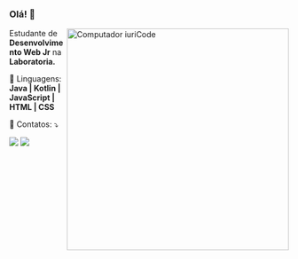 ### Olá! 👋

<img src="https://raw.githubusercontent.com/MicaelliMedeiros/micaellimedeiros/master/image/computer-illustration.png" min-width="400px" max-width="400px" width="400px" align="right" alt="Computador iuriCode">

<p align="left"> 
  Estudante de <strong>Desenvolvimento Web Jr</strong> na <strong>Laboratoria.</strong><br>
</p>

<p align="left">
  🦄 Linguagens: <strong>Java | Kotlin | JavaScript | HTML | CSS</strong>
</p>

<p align="left">
  💌 Contatos: ⤵️
</p>

<p align="left">
 
  <a href="https://www.linkedin.com/in/vanessa-bueck/" alt="Linkedin"> 
  <img src="https://img.shields.io/badge/-Linkedin-0e76a8?style=flat-square&logo=Linkedin&logoColor=white&link=https://www.linkedin.com/in/vanessa-bueck/" /></a>

  <a href="https://www.instagram.com/vanessabuecker/" alt="Instagram">
  <img src="https://img.shields.io/badge/-Instagram-DF0174?style=flat-square&labelColor=DF0174&logo=instagram&logoColor=white&link=https://www.instagram.com/vanessabuecker/"/></a>
</p> 
